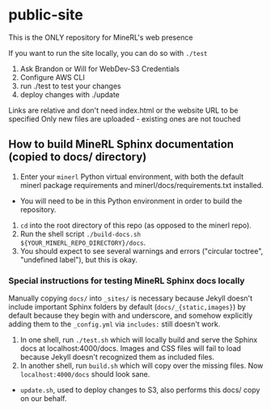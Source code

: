 # public-site
This is the ONLY repository for MineRL's web presence

If you want to run the site locally, you can do so with `./test` 

1) Ask Brandon or Will for WebDev-S3 Credentials
2) Configure AWS CLI
3) run ./test to test your changes
4) deploy changes with ./update

Links are relative and don't need index.html or the website URL to be specified
Only new files are uploaded - existing ones are not touched


## How to build MineRL Sphinx documentation (copied to docs/ directory)
1. Enter your `minerl` Python virtual environment, with both the default minerl package requirements and minerl/docs/requirements.txt installed.
  * You will need to be in this Python environment in order to build the repository.
1. `cd` into the root directory of this repo (as opposed to the minerl repo).
1. Run the shell script `./build-docs.sh ${YOUR_MINERL_REPO_DIRECTORY}/docs`.
1. You should expect to see several warnings and errors ("circular toctree", "undefined label"), but this is okay.

### Special instructions for testing MineRL Sphinx docs locally
Manually copying `docs/` into `_sites/` is necessary
because Jekyll doesn't include important
Sphinx folders by default (`docs/_{static,images}`) by default
because they begin with and underscore, and somehow explicitly
adding them to the `_config.yml` via `includes:` still doesn't work.


1. In one shell, run `./test.sh` which will locally build and
serve the Sphinx docs at localhost:4000/docs. Images and CSS files
will fail to load because Jekyll doesn't recognized them as included
files.
1. In another shell, run `build.sh` which will copy over the missing files. Now `localhost:4000/docs` should look sane.

* `update.sh`, used to deploy changes to S3, also performs this
docs/ copy on our behalf.
